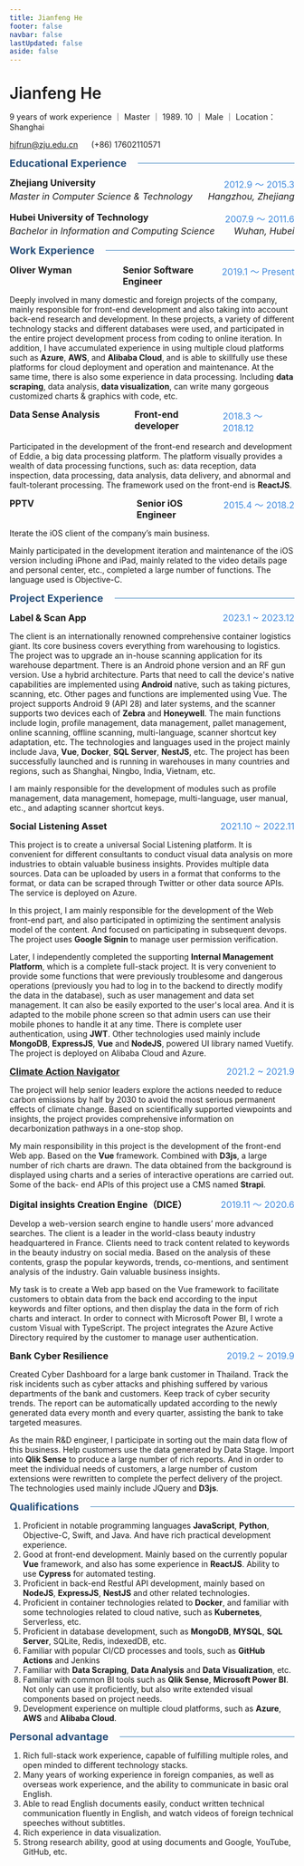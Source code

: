 ```yaml
---
title: Jianfeng He
footer: false
navbar: false
lastUpdated: false
aside: false
---
```


<div class="genius-name">Jianfeng He</div>

9 years of work experience ｜ Master ｜ 1989. 10 ｜ Male ｜ Location：Shanghai

<hjfrun@zju.edu.cn>      (+86) 17602110571

<span class="h3color">Educational Experience</span>

<div class="academic-row academic-primary">
  <div >Zhejiang University</div>
  <div class="time-span">2012.9 ～ 2015.3</div>
</div>

<div class="academic-row academic-secondary">
  <div>Master in Computer Science & Technology</div>
  <div>Hangzhou, Zhejiang</div>
</div>

<br/>

<div class="academic-row academic-primary">
  <div >Hubei University of Technology</div>
  <div class="time-span">2007.9 ～ 2011.6</div>
</div>

<div class="academic-row academic-secondary">
  <div>Bachelor in Information and Computing Science</div>
  <div>Wuhan, Hubei</div>
</div>

<span class="h3color">Work Experience</span>

<div class="job-record">
  <div class="job-company">Oliver Wyman</div>
  <div class="job-title">Senior Software Engineer</div>
  <div class="time-span job-time-span">2019.1 ～ Present</div>
</div>

Deeply involved in many domestic and foreign projects of the company, mainly responsible for front-end development and also taking into account back-end research and development. In these projects, a variety of different technology stacks and different databases were used, and participated in the entire project development process from coding to online iteration. In addition, I have accumulated experience in using multiple cloud platforms such as **Azure**, **AWS**, and **Alibaba Cloud**, and is able to skillfully use these platforms for cloud deployment and operation and maintenance. At the same time, there is also some experience in data processing. Including **data scraping**, data analysis, **data visualization**, can write many gorgeous customized charts & graphics with code, etc.

<div class="job-record">
  <div class="job-company">Data Sense Analysis</div>
  <div class="job-title">Front-end developer</div>
  <div class="time-span job-time-span">2018.3 ～ 2018.12</div>
</div>

Participated in the development of the front-end research and development of Eddie, a big data processing platform. The platform visually provides a wealth of data processing functions, such as: data reception, data inspection, data processing, data analysis, data delivery, and abnormal and fault-tolerant processing. The framework used on the front-end is **ReactJS**.

<div class="job-record">
  <div class="job-company">PPTV</div>
  <div class="job-title">Senior iOS Engineer</div>
  <div class="time-span job-time-span">2015.4 ～ 2018.2</div>
</div>

Iterate the iOS client of the company’s main business.

Mainly participated in the development iteration and maintenance of the iOS version including iPhone and iPad, mainly related to the video details page and personal center, etc., completed a large number of functions. The language used is Objective-C.

<span class="h3color">Project Experience</span>

<div class="project-record">
  <div>Label & Scan App</div>
  <div class="time-span">2023.1 ~ 2023.12</div>
</div>

The client is an internationally renowned comprehensive container logistics giant. Its core business covers everything from warehousing to logistics. The project was to upgrade an in-house scanning application for its warehouse department. There is an Android phone version and an RF gun version. Use a hybrid architecture. Parts that need to call the device's native capabilities are implemented using **Android** native, such as taking pictures, scanning, etc. Other pages and functions are implemented using Vue. The project supports Android 9 (API 28) and later systems, and the scanner supports two devices each of **Zebra** and **Honeywell**. The main functions include login, profile management, data management, pallet management, online scanning, offline scanning, multi-language, scanner shortcut key adaptation, etc. The technologies and languages used in the project mainly include Java, **Vue**, **Docker**, **SQL Server**, **NestJS**, etc. The project has been successfully launched and is running in warehouses in many countries and regions, such as Shanghai, Ningbo, India, Vietnam, etc.

I am mainly responsible for the development of modules such as profile management, data management, homepage, multi-language, user manual, etc., and adapting scanner shortcut keys.

<div class="project-record">
  <div>Social Listening Asset</div>
  <div class="time-span">2021.10 ~ 2022.11</div>
</div>

This project is to create a universal Social Listening platform. It is convenient for different consultants to conduct visual data analysis on more industries to obtain valuable business insights. Provides multiple data sources. Data can be uploaded by users in a format that conforms to the format, or data can be scraped through Twitter or other data source APIs. The service is deployed on Azure.

In this project, I am mainly responsible for the development of the Web front-end part, and also participated in optimizing the sentiment analysis model of the content. And focused on participating in subsequent devops. The project uses **Google Signin** to manage user permission verification.

Later, I independently completed the supporting **Internal Management Platform**, which is a complete full-stack project. It is very convenient to provide some functions that were previously troublesome and dangerous operations (previously you had to log in to the backend to directly modify the data in the database), such as user management and data set management. It can also be easily exported to the user's local area. And it is adapted to the mobile phone screen so that admin users can use their mobile phones to handle it at any time.
There is complete user authentication, using **JWT**. Other technologies used mainly include **MongoDB**, **ExpressJS**, **Vue** and **NodeJS**, powered UI library named Vuetify. The project is deployed on Alibaba Cloud and Azure.

<div class="project-record">
  <div><a href="https://climateactionnavigator.oliverwymanforum.com">Climate Action Navigator</a></div>
  <div class="time-span">2021.2 ~ 2021.9</div>
</div>

The project will help senior leaders explore the actions needed to reduce carbon emissions by half by 2030 to avoid the most serious permanent effects of climate change. Based on scientifically supported viewpoints and insights, the project provides comprehensive information on decarbonization pathways in a one-stop shop.

My main responsibility in this project is the development of the front-end Web app. Based on the **Vue** framework. Combined with **D3js**, a large number of rich charts are drawn. The data obtained from the background is displayed using charts and a series of interactive operations are carried out. Some of the back- end APIs of this project use a CMS named **Strapi**.

<div class="project-record">
  <div>Digital insights Creation Engine（DICE）</div>
  <div class="time-span">2019.11 ～ 2020.6</div>
</div>

Develop a web-version search engine to handle users’ more advanced searches.
The client is a leader in the world-class beauty industry headquartered in France. Clients need to track content related to keywords in the beauty industry on social media. Based on the analysis of these contents, grasp the popular keywords, trends, co-mentions, and sentiment analysis of the industry. Gain valuable business insights.

My task is to create a Web app based on the Vue framework to facilitate customers to obtain data from the back end according to the input keywords and filter options, and then display the data in the form of rich charts and interact. In order to connect with Microsoft Power BI, I wrote a custom Visual with TypeScript. The project integrates the Azure Active Directory required by the customer to manage user authentication.

<div class="project-record">
  <div>Bank Cyber Resilience</div>
  <div class="time-span">2019.2 ~ 2019.9</div>
</div>

Created Cyber Dashboard for a large bank customer in Thailand. Track the risk incidents such as cyber attacks and phishing suffered by various departments of the bank and customers. Keep track of cyber security trends. The report can be automatically updated according to the newly generated data every month and every quarter, assisting the bank to take targeted measures.

As the main R&D engineer, I participate in sorting out the main data flow of this business. Help customers use the data generated by Data Stage. Import into **Qlik Sense** to produce a large number of rich reports. And in order to meet the individual needs of customers, a large number of custom extensions were rewritten to complete the perfect delivery of the project. The technologies used mainly include JQuery and **D3js**.

<span class="h3color">Qualifications</span>

1. Proficient in notable programming languages **JavaScript**, **Python**, Objective-C, Swift, and Java. And have rich practical development experience.
2. Good at front-end development. Mainly based on the currently popular **Vue** framework, and also has some experience in **ReactJS**. Ability to use **Cypress** for automated testing.
3. Proficient in back-end Restful API development, mainly based on **NodeJS**, **ExpressJS**, **NestJS** and other related technologies.
4. Proficient in container technologies related to **Docker**, and familiar with some technologies related to cloud native, such as **Kubernetes**, Serverless, etc.
5. Proficient in database development, such as **MongoDB**, **MYSQL**, **SQL Server**, SQLite, Redis, indexedDB, etc.
6. Familiar with popular CI/CD processes and tools, such as **GitHub Actions** and Jenkins
7. Familiar with **Data Scraping**, **Data Analysis** and **Data Visualization**, etc.
8. Familiar with common BI tools such as **Qlik Sense**, **Microsoft Power BI**. Not only can use it proficiently, but also write extended visual components based on project needs.
9. Development experience on multiple cloud platforms, such as **Azure**, **AWS** and **Alibaba Cloud**.

<span class="h3color">Personal advantage</span>

1. Rich full-stack work experience, capable of fulfilling multiple roles, and open minded to different technology stacks.
2. Many years of working experience in foreign companies, as well as overseas work experience, and the ability to communicate in basic oral English.
3. Able to read English documents easily, conduct written technical communication fluently in English, and watch videos of foreign technical speeches without subtitles.
4. Rich experience in data visualization.
5. Strong research ability, good at using documents and Google, YouTube, GitHub, etc.

<style>

  .genius-name {
      font-size: 28px;
      font-weight: 600;
      padding-top: 20px;
    }

  .job-record {
    font-size: 16px;
    font-weight: bold;
    display: flex;
    justify-content: space-between;
  }

  .job-company {
    width: 45%;
  }

  .academic-row {
    display: flex;
    justify-content: space-between;
    font-size: 16px;
  }

  .academic-primary {
    font-weight: bold;
  }

  .academic-secondary {
    font-style: italic;
  }

  .h3color {
    color: #274e78;
    font-size: 18px;
    font-weight: bold;
    display: flex;
    align-items: center;
    width: 100%;
    gap: 10px;
  }

  .h3color::after {
    content: "";
    flex-grow: 1;
    border-bottom: 1px solid #4086c0;
    margin-left: 10px;
  }

  .project-record {
    display: flex;
    justify-content: space-between;
    font-size: 16px;
    font-weight: bold;
  }

  .time-span {
    color: #418bde;
    font-weight: normal;
  }
</style>
